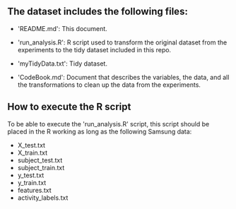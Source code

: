 ## The dataset includes the following files:

* 'README.md': This document.

* 'run_analysis.R': R script used to transform the original dataset from the experiments to the tidy dataset included in this repo.

* 'myTidyData.txt': Tidy dataset.

* 'CodeBook.md': Document that describes the variables, the data, and all the transformations to clean up the data from the experiments.

## How to execute the R script

To be able to execute the 'run_analysis.R' script, this script should be placed in the R working as long as the following Samsung data:
* X_test.txt
* X_train.txt
* subject_test.txt
* subject_train.txt
* y_test.txt
* y_train.txt
* features.txt
* activity_labels.txt



